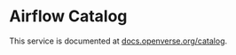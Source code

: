 # Airflow Catalog

This service is documented at [docs.openverse.org/catalog](https://docs.openverse.org/catalog/index.html).
